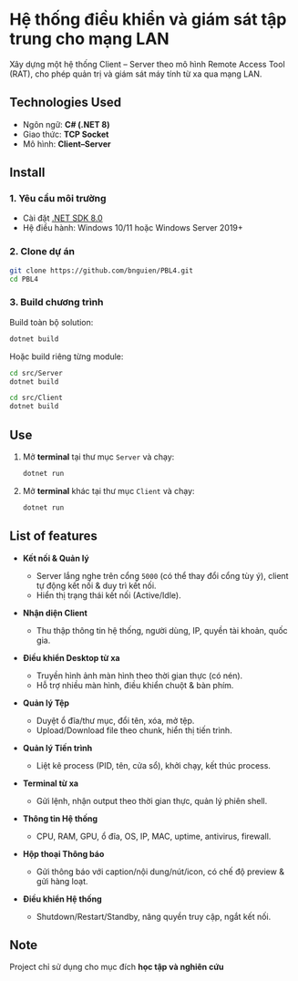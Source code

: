 # Hệ thống điều khiển và giám sát tập trung cho mạng LAN
Xây dựng một hệ thống Client – Server theo mô hình Remote Access Tool (RAT), cho phép quản trị và giám sát máy tính từ xa qua mạng LAN.
## Technologies Used 
- Ngôn ngữ: **C# (.NET 8)**
- Giao thức: **TCP Socket**
- Mô hình: **Client–Server**

## Install 

### 1. Yêu cầu môi trường
- Cài đặt [.NET SDK 8.0](https://dotnet.microsoft.com/download)  
- Hệ điều hành: Windows 10/11 hoặc Windows Server 2019+

### 2. Clone dự án
```bash
git clone https://github.com/bnguien/PBL4.git
cd PBL4
```
### 3. Build chương trình

Build toàn bộ solution:
```bash
dotnet build
```

Hoặc build riêng từng module:
```bash
cd src/Server
dotnet build
```
```bash
cd src/Client
dotnet build
```
## Use

1. Mở **terminal** tại thư mục `Server` và chạy:
   ```bash
   dotnet run
   ```
2. Mở **terminal** khác tại thư mục `Client` và chạy:
   ```bash
   dotnet run
   ```
## List of features

- **Kết nối & Quản lý**
  - Server lắng nghe trên cổng `5000` (có thể thay đổi cổng tùy ý), client tự động kết nối & duy trì kết nối.
  - Hiển thị trạng thái kết nối (Active/Idle).

- **Nhận diện Client**
  - Thu thập thông tin hệ thống, người dùng, IP, quyền tài khoản, quốc gia.

- **Điều khiển Desktop từ xa**
  - Truyền hình ảnh màn hình theo thời gian thực (có nén).
  - Hỗ trợ nhiều màn hình, điều khiển chuột & bàn phím.

- **Quản lý Tệp**
  - Duyệt ổ đĩa/thư mục, đổi tên, xóa, mở tệp.
  - Upload/Download file theo chunk, hiển thị tiến trình.

- **Quản lý Tiến trình**
  - Liệt kê process (PID, tên, cửa sổ), khởi chạy, kết thúc process.

- **Terminal từ xa**
  - Gửi lệnh, nhận output theo thời gian thực, quản lý phiên shell.

- **Thông tin Hệ thống**
  - CPU, RAM, GPU, ổ đĩa, OS, IP, MAC, uptime, antivirus, firewall.

- **Hộp thoại Thông báo**
  - Gửi thông báo với caption/nội dung/nút/icon, có chế độ preview & gửi hàng loạt.

- **Điều khiển Hệ thống**
  - Shutdown/Restart/Standby, nâng quyền truy cập, ngắt kết nối.

## Note
Project chỉ sử dụng cho mục đích **học tập và nghiên cứu**
